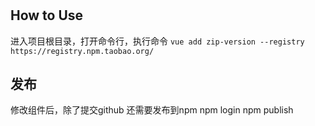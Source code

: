 #

## How to Use
进入项目根目录，打开命令行，执行命令
`vue add zip-version --registry https://registry.npm.taobao.org/`


## 发布
修改组件后，除了提交github
还需要发布到npm
npm login
npm publish
